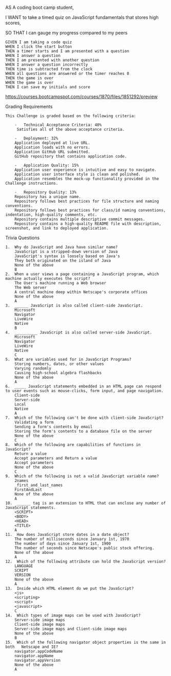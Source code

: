 AS A coding boot camp student,

I WANT to take a timed quiz on JavaScript fundamentals that stores high scores,

SO THAT I can gauge my progress compared to my peers

    GIVEN I am taking a code quiz
    WHEN I click the start button
    THEN a timer starts and I am presented with a question
    WHEN I answer a question
    THEN I am presented with another question
    WHEN I answer a question incorrectly
    THEN time is subtracted from the clock
    WHEN all questions are answered or the timer reaches 0
    THEN the game is over
    WHEN the game is over
    THEN I can save my initials and score

https://courses.bootcampspot.com/courses/1870/files/1851292/preview

Grading Requirements

    This Challenge is graded based on the following criteria:

        -   Technical Acceptance Criteria: 40%
         Satisfies all of the above acceptance criteria.

        -   Deployment: 32%
        Application deployed at live URL.
        Application loads with no errors.
        Application GitHub URL submitted.
        GitHub repository that contains application code.

        -   Application Quality: 15%
        Application user experience is intuitive and easy to navigate.
        Application user interface style is clean and polished.
        Application resembles the mock-up functionality provided in the Challenge instructions.

        -   Repository Quality: 13%
        Repository has a unique name.
        Repository follows best practices for file structure and naming conventions.
        Repository follows best practices for class/id naming conventions, indentation, high-quality comments, etc.
        Repository contains multiple descriptive commit messages.
        Repository contains a high-quality README file with description, screenshot, and link to deployed application.

Trivia Questions

    1.  Why do JavaScript and Java have similar name?
        JavaScript is a stripped-down version of Java
        JavaScript's syntax is loosely based on Java's
        They both originated on the island of Java
        None of the above
        B
    2.  When a user views a page containing a JavaScript program, which machine actually executes the script?
        The User's machine running a Web browser
        The Web server
        A central machine deep within Netscape's corporate offices
        None of the above
        A
    3.  ______ JavaScript is also called client-side JavaScript.
        Microsoft
        Navigator
        LiveWire
        Native
        B
    4.  __________ JavaScript is also called server-side JavaScript.
        Microsoft
        Navigator
        LiveWire
        Native
        C
    5.  What are variables used for in JavaScript Programs?
        Storing numbers, dates, or other values
        Varying randomly
        Causing high-school algebra flashbacks
        None of the above
        A
    6.  _____ JavaScript statements embedded in an HTML page can respond to user events such as mouse-clicks, form input, and page navigation.
        Client-side
        Server-side
        Local
        Native
        A
    7.  Which of the following can't be done with client-side JavaScript?
        Validating a form
        Sending a form's contents by email
        Storing the form's contents to a database file on the server
        None of the above
        C
    8.  Which of the following are capabilities of functions in JavaScript?
        Return a value
        Accept parameters and Return a value
        Accept parameters
        None of the above
        C
    9.  Which of the following is not a valid JavaScript variable name?
        2names
        _first_and_last_names
        FirstAndLast
        None of the above
        A
    10.  ______ tag is an extension to HTML that can enclose any number of JavaScript statements.
        <SCRIPT>
        <BODY>
        <HEAD>
        <TITLE>
        A
    11.  How does JavaScript store dates in a date object?
        The number of milliseconds since January 1st, 1970
        The number of days since January 1st, 1900
        The number of seconds since Netscape's public stock offering.
        None of the above
        A
    12.  Which of the following attribute can hold the JavaScript version?
        LANGUAGE
        SCRIPT
        VERSION
        None of the above
        A
    13.  Inside which HTML element do we put the JavaScript?
        <js>
        <scripting>
        <script>
        <javascript>
        C
    14.  Which types of image maps can be used with JavaScript?
        Server-side image maps
        Client-side image maps
        Server-side image maps and Client-side image maps
        None of the above
        B
    15.  Which of the following navigator object properties is the same in both   Netscape and IE?
        navigator.appCodeName
        navigator.appName
        navigator.appVersion
        None of the above
        A
